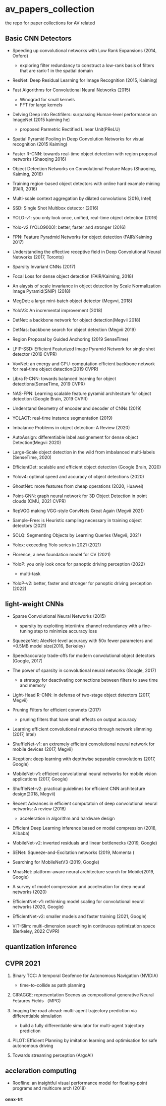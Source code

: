 # av_papers_collection
the repo for paper collections for AV related



## Basic CNN Detectors

* Speeding up convolutional networks with Low Rank Expansions (2014, Oxford)
    * exploring filter redundancy to construct a low-rank basis of filters that are rank-1 in the spatial domain 

* ResNet: Deep Residual Learning for Image Recognition (2015, Kaiming)

* Fast Algorithms for Convolutional Neural Networks (2015)
    * Winograd for small kernels
    * FFT for large kernels

* Delving Deep into Rectifilers: surpassing Human-level performance on ImageNet (2015 kaiming he)
    * proposed Parmetric Rectified Linear Unit(PReLU)

* Spatial Pyramid Pooling in Deep Convolution Networks for visual recognition (2015 Kaiming)

* Faster R-CNN: towards real-time object detection with region proposal networks (Shaoqing 2016)

* Object Detection Networks on Convolutional Feature Maps (Shaoqing, Kaiming, 2016) 

* Training region-based object detectors with online hard example mining (FAIR, 2016)

* Multi-scale context aggregation by dilated convolutions (2016, Intel)

* SSD: Single Shot Multibox detector (2016)

* YOLO-v1: you only look once, unified, real-time object detection (2016)

* Yolo-v2 (YOLO9000): better, faster and stronger (2016)

* FPN: Feature Pyradmid Networks for object detection (FAIR/Kaiming 2017)

* Understanding the effective receptive field in Deep Convolutional Neural Networks (2017, Toronto)

* Sparsity Invariant CNNs (2017)

* Focal Loss for dense object detection (FAIR/Kaiming, 2018)

* An alaysis of scale invariance in object detection by Scale Normalization Image Pyramid(SNIP) (2018)

* MegDet: a large mini-batch object detector (Megvvi, 2018)

* YoloV3: An incremental improvement (2018)

* DetNet: a backbone network for object detection(Megvii 2018)

* DetNas: backbone search for object detection (Megvii 2019)

* Region Proposal by Guided Anchoring (2019 SenseTime)

* LFIP-SSD: Efficient Featurized Image Pyramid Network for single shot detector (2019 CVPR)

* VovNet: an energy and GPU-computation efficient backbone network for real-time object detection(2019 CVPR)

* Libra R-CNN: towards balanced learning for object detections(SenseTime, 2019 CVPR)

* NAS-FPN: Learning scalable feature pyramid architecture for object detection (Google Brain, 2019 CVPR)

* Understand Geometry of encoder and decoder of CNNs (2019)

* YOLACT: real-time instance segmentation (2019)

* Imbalance Problems in object detection: A Review (2020)

* AutoAssign: differentiable label assignement for dense object Detection(Megvii 2020) 

* Large-Scale object detection in the wild from imbalanced multi-labels (SenseTime, 2020)

* EfficientDet: scalable and efficient object detection (Google Brain, 2020)

* Yolov4: optimal speed and accuracy of object detections (2020)

* GhostNet: more features from cheap operations (2020, Huawei)

* Point-GNN: graph neural network for 3D Object Detection in point clouds (CMU, 2021 CVPR)

* RepVGG making VGG-style ConvNets Great Again (Megvii 2021)

* Sample-Free: is Heuristic sampling necessary in training object detectors (2021)

* SOLQ: Segmenting Objects by Learning Queries (Megvii, 2021)

* Yolox: exceeding Yolo series in 2021 (2021)

* Florence, a new foundation model for CV (2021)

* YoloP: you only look once for panoptic driving perception (2022)
    * multi-task

* YoloP-v2: better, faster and stronger for panoptic driving perception (2022)


## light-weight CNNs

* Sparse Convolutional Neural Networks (2015)
    * sparsity by exploiting inter/intra channel redundancy with a fine-tuning step to minimize accuracy loss

* SqueezeNet: AlexNet-level accuracy with 50x fewer parameters and <0.5MB model size(2016, Berkeley)

* Speed/accuracy trade-offs for modern convolutional object detectors (Google, 2017)

* The power of sparsity in convolutional neural networks (Google, 2017)
    * a strategy for deactivating connections between filters to save time and memory

* Light-Head R-CNN: in defense of two-stage object detectors (2017, Megvii)

* Pruning Filters for efficient convnets (2017)
    * pruning filters that have small effects on output accuracy 

* Learning efficient convolutional networks through network slimming (2017, Intel)

* ShuffleNet-v1: an extremely efficient convolutional neural network for mobile devices (2017, Megvii)

* Xception: deep learning with depthwise separable convolutions (2017, Google)

* MobileNet-v1: efficient convolutional neural networks for mobile vision applications (2017, Google)

* ShuffleNet-v2: practical guidelines for efficient CNN architecture design(2018, Megvii)

* Recent Advances in efficient computatoin of deep convolutional neural networks: A review (2018)
    * acceleration in algorithm and hardware design

* Efficient Deep Learning inference based on model compression (2018, Alibaba)
    
* MobileNet-v2: inverted residuals and linear bottlenecks (2019, Google)

* SENet: Squeeze-and-Excitation networks (2019, Momenta )

* Searching for MobileNetV3 (2019, Google)

* MnasNet: platform-aware neural architecture search for Mobile(2019, Google)

* A survey of model compression and acceleration for deep neural networks (2020)

* EfficientNet-v1: rethinking model scaling for convolutional neural networks (2020, Google)

* EfficientNet-v2: smaller models and faster training (2021, Google)

* VIT-Slim:  multi-dimension searching in continuous optimization space (Berkeley, 2022 CVPR)



## quantization inference 





## CVPR 2021 

1. Binary TCC: A temporal Geofence for Autonomous Navigation (NVIDIA)
    * time-to-collide as path planning

3. GIRAGGE: representation Scenes as compositional generative Neural Fetaures Fields （MPG)

4. Imaging the road ahead:  multi-agent trajectory prediction via differentiable simulation
    * build a fully differentiable simulator for multi-agent trajectory prediction

5. PILOT: Efficient Planning by imitation learning and optimisation for safe autonomous driving

6. Towards streaming perception (ArgoAI)





## accleration computing 

*  Roofline: an insightful visual performance model for floating-point programs and multicore arch (2018)




#### onnx-trt 

